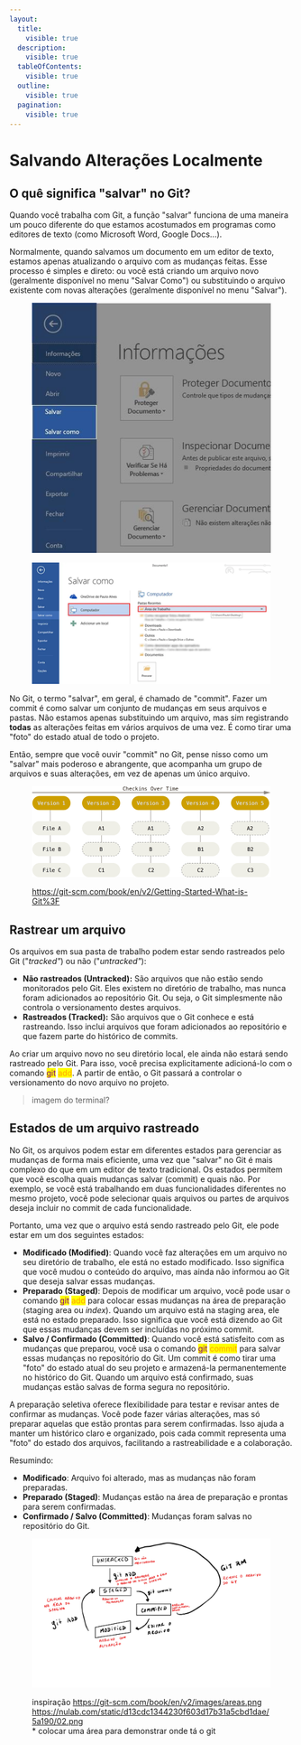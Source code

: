 ```yaml
---
layout:
  title:
    visible: true
  description:
    visible: true
  tableOfContents:
    visible: true
  outline:
    visible: true
  pagination:
    visible: true
---
```


# Salvando Alterações Localmente

## O quê significa "salvar" no Git?

Quando você trabalha com Git, a função "salvar" funciona de uma maneira um pouco diferente do que estamos acostumados em programas como editores de texto (como Microsoft Word, Google Docs...).

Normalmente, quando salvamos um documento em um editor de texto, estamos apenas atualizando o arquivo com as mudanças feitas. Esse processo é simples e direto: ou você está criando um arquivo novo (geralmente disponível no menu "Salvar Como") ou substituindo o arquivo existente com novas alterações (geralmente disponível no menu "Salvar").

<figure><img src="../../.gitbook/assets/image (18) (1).png" alt=""><figcaption></figcaption></figure>

<figure><img src="../../.gitbook/assets/image (17) (1).png" alt=""><figcaption></figcaption></figure>

No Git, o termo "salvar", em geral, é chamado de "commit". Fazer um commit é como salvar um conjunto de mudanças em seus arquivos e pastas. Não estamos apenas substituindo um arquivo, mas sim registrando **todas** as alterações feitas em vários arquivos de uma vez. É como tirar uma "foto" do estado atual de todo o projeto.

Então, sempre que você ouvir "commit" no Git, pense nisso como um "salvar" mais poderoso e abrangente, que acompanha um grupo de arquivos e suas alterações, em vez de apenas um único arquivo.

<figure><img src="../../.gitbook/assets/image (1) (1) (1) (1) (1).png" alt=""><figcaption><p><a href="https://git-scm.com/book/en/v2/Getting-Started-What-is-Git%3F">https://git-scm.com/book/en/v2/Getting-Started-What-is-Git%3F</a></p></figcaption></figure>

## Rastrear um arquivo

Os arquivos em sua pasta de trabalho podem estar sendo rastreados pelo Git ("_tracked"_) ou não ("_untracked"_):

* **Não rastreados (Untracked):** São arquivos que não estão sendo monitorados pelo Git. Eles existem no diretório de trabalho, mas nunca foram adicionados ao repositório Git. Ou seja, o Git simplesmente não controla o versionamento destes arquivos.
* **Rastreados (Tracked):** São arquivos que o Git conhece e está rastreando. Isso inclui arquivos que foram adicionados ao repositório e que fazem parte do histórico de commits.

Ao criar um arquivo novo no seu diretório local, ele ainda não estará sendo rastreado pelo Git. Para isso, você precisa explicitamente adicioná-lo com o comando <mark style="color:purple;">git</mark> <mark style="color:orange;">add</mark>. A partir de então, o Git passará a controlar o versionamento do novo arquivo no projeto.



> imagem do terminal?

## Estados de um arquivo r**astreado**

No Git, os arquivos podem estar em diferentes estados para gerenciar as mudanças de forma mais eficiente, uma vez que "salvar" no Git é mais complexo do que em um editor de texto tradicional. Os estados permitem que você escolha quais mudanças salvar (commit) e quais não. Por exemplo, se você está trabalhando em duas funcionalidades diferentes no mesmo projeto, você pode selecionar quais arquivos ou partes de arquivos deseja incluir no commit de cada funcionalidade.

Portanto, uma vez que o arquivo está sendo rastreado pelo Git, ele pode estar em um dos seguintes estados:

* **Modificado (Modified)**: Quando você faz alterações em um arquivo no seu diretório de trabalho, ele está no estado modificado. Isso significa que você mudou o conteúdo do arquivo, mas ainda não informou ao Git que deseja salvar essas mudanças.
* **Preparado (Staged)**: Depois de modificar um arquivo, você pode usar o comando <mark style="color:purple;">git</mark> <mark style="color:orange;">add</mark> para colocar essas mudanças na área de preparação (staging area ou _index_). Quando um arquivo está na staging area, ele está no estado preparado. Isso significa que você está dizendo ao Git que essas mudanças devem ser incluídas no próximo commit.
* **Salvo / Confirmado  (Committed)**: Quando você está satisfeito com as mudanças que preparou, você usa o comando <mark style="color:purple;">git</mark> <mark style="color:orange;">commit</mark> para salvar essas mudanças no repositório do Git. Um commit é como tirar uma "foto" do estado atual do seu projeto e armazená-la permanentemente no histórico do Git. Quando um arquivo está confirmado, suas mudanças estão salvas de forma segura no repositório.

A preparação seletiva oferece flexibilidade para testar e revisar antes de confirmar as mudanças. Você pode fazer várias alterações, mas só preparar aquelas que estão prontas para serem confirmadas. Isso ajuda a manter um histórico claro e organizado, pois cada commit representa uma "foto" do estado dos arquivos, facilitando a rastreabilidade e a colaboração.

Resumindo:

* **Modificado**: Arquivo foi alterado, mas as mudanças não foram preparadas.
* **Preparado (Staged)**: Mudanças estão na área de preparação e prontas para serem confirmadas.
* **Confirmado / Salvo (Committed)**: Mudanças foram salvas no repositório do Git.

<figure><img src="../../.gitbook/assets/image (6) (1) (1).png" alt=""><figcaption><p>inspiração <a href="https://git-scm.com/book/en/v2/images/areas.png">https://git-scm.com/book/en/v2/images/areas.png</a><br><a href="https://nulab.com/static/d13cdc1344230f603d17b31a5cbd1dae/5a190/02.png">https://nulab.com/static/d13cdc1344230f603d17b31a5cbd1dae/5a190/02.png</a><br>* colocar uma área para demonstrar onde tá o git</p></figcaption></figure>
